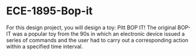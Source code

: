 # ECE-1895-Bop-it
For this design project, you will design a toy: Pitt BOP IT! The original BOP-IT was a popular toy from the 90s in which an electronic device issued a series of commands and the user had to carry out a corresponding action within a specified time interval.
